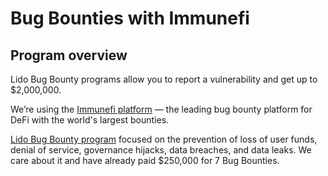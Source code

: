 # Bug Bounties with Immunefi

## Program overview

Lido Bug Bounty programs allow you to report a vulnerability and get up to $2,000,000.

We’re using the [Immunefi platform](https://immunefi.com/bounty/lido/) — the leading bug bounty platform for DeFi with the world's largest bounties.

[Lido Bug Bounty program](https://lido.fi/bug-bounty) focused on the prevention of loss of user funds, denial of service, governance hijacks, data breaches, and data leaks. We care about it and have already paid $250,000 for 7 Bug Bounties.
